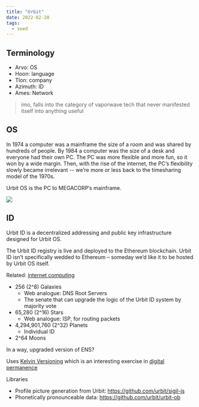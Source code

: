 ```yaml
---
title: "Urbit"
date: 2022-02-20
tags:
  - seed
---
```


## Terminology

- Arvo: OS
- Hoon: language
- Tlon: company
- Azimuth: ID
- Ames: Network

> imo, falls into the category of vaporwave tech that never manifested itself into anything useful

## OS

In 1974 a computer was a mainframe the size of a room and was shared by hundreds of people. By 1984 a computer was the size of a desk and everyone had their own PC. The PC was more flexible and more fun, so it won by a wide margin. Then, with the rise of the internet, the PC’s flexibility slowly became irrelevant -- we’re more or less back to the timesharing model of the 1970s.

Urbit OS is the PC to MEGACORP’s mainframe.

![](https://media.urbit.org/site/understanding-urbit/technical-overview/technical-overview-kernel@2x.png)

## ID

Urbit ID is a decentralized addressing and public key infrastructure designed for Urbit OS.

The Urbit ID registry is live and deployed to the Ethereum blockchain. Urbit ID isn’t specifically wedded to Ethereum – someday we’d like it to be hosted by Urbit OS itself.

Related: [internet computing](thoughts/internet%20computing.md)

- 256 (2^8) Galaxies
  - Web analogue: DNS Root Servers
  - The senate that can upgrade the logic of the Urbit ID system by majority vote
- 65,280 (2^16) Stars
  - Web analogue: ISP, for routing packets
- 4,294,901,760 (2^32) Planets
  - Individual ID
- 2^64 Moons

In a way, upgraded version of ENS?

Uses [Kelvin Versioning](https://jtobin.io/kelvin-versioning) which is an interesting exercise in [digital permanence](thoughts/digital%20permanence.md)

Libraries

- Profile picture generation from Urbit: https://github.com/urbit/sigil-js
- Phonetically pronounceable data: https://github.com/urbit/urbit-ob
